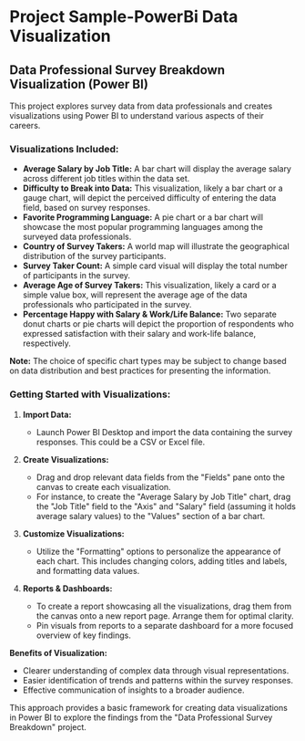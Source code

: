 # Project Sample-PowerBi Data Visualization

## Data Professional Survey Breakdown Visualization (Power BI)

This project explores survey data from data professionals and creates visualizations using Power BI to understand various aspects of their careers. 

### Visualizations Included:

* **Average Salary by Job Title:** A bar chart will display the average salary across different job titles within the data set.
* **Difficulty to Break into Data:** This visualization, likely a bar chart or a gauge chart, will depict the perceived difficulty of entering the data field, based on survey responses.
* **Favorite Programming Language:** A pie chart or a bar chart will showcase the most popular programming languages among the surveyed data professionals. 
* **Country of Survey Takers:** A world map will illustrate the geographical distribution of the survey participants.
* **Survey Taker Count:** A simple card visual will display the total number of participants in the survey.
* **Average Age of Survey Takers:** This visualization, likely a card or a simple value box, will represent the average age of the data professionals who participated in the survey.
* **Percentage Happy with Salary & Work/Life Balance:** Two separate donut charts or pie charts will depict the proportion of respondents who expressed satisfaction with their salary and work-life balance, respectively.

**Note:** The choice of specific chart types may be subject to change based on data distribution and best practices for presenting the information.

### Getting Started with Visualizations:

1. **Import Data:**  
   - Launch Power BI Desktop and import the data containing the survey responses. This could be a CSV or Excel file.

2. **Create Visualizations:**
   - Drag and drop relevant data fields from the "Fields" pane onto the canvas to create each visualization. 
   -  For instance, to create the "Average Salary by Job Title" chart, drag the "Job Title" field to the "Axis" and "Salary" field (assuming it holds average salary values) to the "Values" section of a bar chart.

3. **Customize Visualizations:**
   - Utilize the "Formatting" options to personalize the appearance of each chart. This includes changing colors, adding titles and labels, and formatting data values.

4. **Reports & Dashboards:**
   - To create a report showcasing all the visualizations, drag them from the canvas onto a new report page. Arrange them for optimal clarity.
   - Pin visuals from reports to a separate dashboard for a more focused overview of key findings.

**Benefits of Visualization:**

* Clearer understanding of complex data through visual representations.
* Easier identification of trends and patterns within the survey responses.
* Effective communication of insights to a broader audience.

This approach provides a basic framework for creating data visualizations in Power BI to explore the findings from the "Data Professional Survey Breakdown" project.
